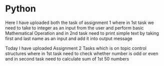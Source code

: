 # Python
Here I have uploaded both the task of assignment 1 where in 1st task we need to take to integer
as an input from the user and perform basic Mathematical Operation and in 2nd task need to print
simple text by taking first and last name as an input and add it into output message


Today I have uploaded Assignment 2 Tasks which is on topic control structures where in 1st task need to check whether number is odd or even and in second task need to calculate sum of 1st 50 numbers 
